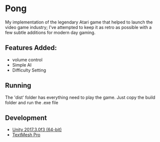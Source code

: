 # Pong

My implementation of the legendary Atari game that helped to launch the video game industry;
I've attempted to keep it as retro as possible with a few subtle additions for modern day gaming.

## Features Added:

* volume control
* Simple AI
* Difficulty Setting

## Running

The 'dist' folder has everything need to play the game.
Just copy the build folder and run the .exe file

## Development

* [Unity 2017.3.0f3 (64-bit)](https://unity3d.com/)
* [TextMesh Pro](https://assetstore.unity.com/packages/essentials/beta-projects/textmesh-pro-84126)

